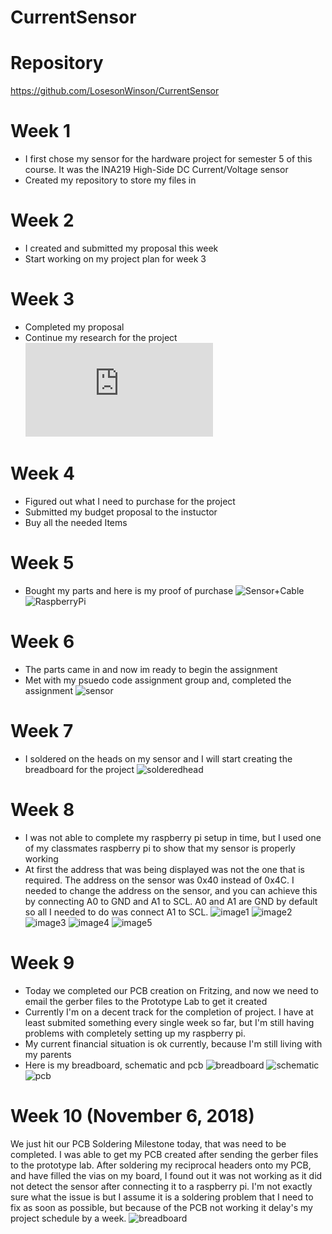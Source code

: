 
# CurrentSensor
# Repository
https://github.com/LosesonWinson/CurrentSensor
# Week 1 
* I first chose my sensor for the hardware project for semester 5 of this course. It was the INA219 High-Side DC Current/Voltage sensor
* Created my repository to store my files in
# Week 2
* I created and submitted my proposal this week
* Start working on my project plan for week 3
# Week 3 
* Completed my proposal
* Continue my research for the project
![ProjectPlan](https://raw.githubusercontent.com/LosesonWinson/CurrentSensor/master/WinsonProjectSchedule.pdf)
# Week 4
* Figured out what I need to purchase for the project
* Submitted my budget proposal to the instuctor
* Buy all the needed Items
# Week 5 
* Bought my parts and here is my proof of purchase
![Sensor+Cable](https://raw.githubusercontent.com/LosesonWinson/CurrentSensor/master/parts%20list.PNG)
![RaspberryPi](https://raw.githubusercontent.com/LosesonWinson/CurrentSensor/master/RPI.PNG)

# Week 6 
* The parts came in and now im ready to begin the assignment
* Met with my psuedo code assignment group and, completed the assignment
![sensor](https://raw.githubusercontent.com/LosesonWinson/CurrentSensor/master/sensor.jpg)

# Week 7
* I soldered on the heads on my sensor and I will start creating the breadboard for the project
![solderedhead](https://raw.githubusercontent.com/LosesonWinson/CurrentSensor/master/soldered.jpg)

# Week 8
* I was not able to complete my raspberry pi setup in time, but I used one of my classmates raspberry pi to show that my sensor is properly working
* At first the address that was being displayed was not the one that is required. The address on the sensor was 0x40 instead of 0x4C. I needed to change the address on the sensor, and you can achieve this by connecting A0 to GND and A1 to SCL. A0 and A1 are GND by default so all I needed to do was connect A1 to SCL.
![image1](https://raw.githubusercontent.com/LosesonWinson/CurrentSensor/master/week8img2.jpg)
![image2](https://raw.githubusercontent.com/LosesonWinson/CurrentSensor/master/week8img1.jpg)
![image3](https://raw.githubusercontent.com/LosesonWinson/CurrentSensor/master/week8img4.jpg)
![image4](https://raw.githubusercontent.com/LosesonWinson/CurrentSensor/master/week8img5.jpg)
![image5](https://raw.githubusercontent.com/LosesonWinson/CurrentSensor/master/week8img3.jpg)
# Week 9
* Today we completed our PCB creation on Fritzing, and now we need to email the gerber files to the Prototype Lab to get it created
* Currently I'm on a decent track for the completion of project. I have at least submited something every single week so far, but I'm still having problems with completely setting up my raspberry pi.
* My current financial situation is ok currently, because I'm still living with my parents
* Here is my breadboard, schematic and pcb
![breadboard](https://raw.githubusercontent.com/LosesonWinson/CurrentSensor/master/inabreadboard_bb.png)
![schematic](https://raw.githubusercontent.com/LosesonWinson/CurrentSensor/master/inabreadboard_schem.png)
![pcb](https://raw.githubusercontent.com/LosesonWinson/CurrentSensor/master/inabreadboard_pcb.png)
# Week 10 (November 6, 2018)
We just hit our PCB Soldering Milestone today, that was need to be completed. I was able to get my PCB created after sending the gerber files to the prototype lab. After soldering my reciprocal headers onto my PCB, and have filled the vias on my board, I found out it was not working as it did not detect the sensor after connecting it to a raspberry pi. I'm not exactly sure what the issue is but I assume it is a soldering problem that I need to fix as soon as possible, but because of the PCB not working it delay's my project schedule by a week.   ![breadboard](https://raw.githubusercontent.com/LosesonWinson/CurrentSensor/master/inabreadboard_bb.png)

